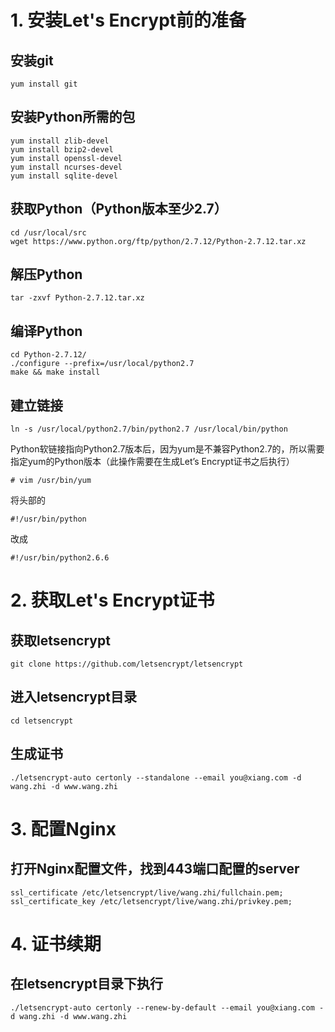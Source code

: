 # 1. 安装Let's Encrypt前的准备

## 安装git

```
yum install git
```

## 安装Python所需的包

```
yum install zlib-devel
yum install bzip2-devel
yum install openssl-devel
yum install ncurses-devel
yum install sqlite-devel
```

## 获取Python（Python版本至少2.7）

```
cd /usr/local/src
wget https://www.python.org/ftp/python/2.7.12/Python-2.7.12.tar.xz
```

## 解压Python

```
tar -zxvf Python-2.7.12.tar.xz
```

## 编译Python

```
cd Python-2.7.12/
./configure --prefix=/usr/local/python2.7
make && make install
```

## 建立链接

```
ln -s /usr/local/python2.7/bin/python2.7 /usr/local/bin/python
```
Python软链接指向Python2.7版本后，因为yum是不兼容Python2.7的，所以需要指定yum的Python版本（此操作需要在生成Let’s Encrypt证书之后执行）
```
# vim /usr/bin/yum 
```
将头部的
```
#!/usr/bin/python
```
改成
```
#!/usr/bin/python2.6.6
```

# 2. 获取Let's Encrypt证书

## 获取letsencrypt

```
git clone https://github.com/letsencrypt/letsencrypt
```

## 进入letsencrypt目录

```
cd letsencrypt
```

## 生成证书

```
./letsencrypt-auto certonly --standalone --email you@xiang.com -d wang.zhi -d www.wang.zhi
```

# 3. 配置Nginx

## 打开Nginx配置文件，找到443端口配置的server

```
ssl_certificate /etc/letsencrypt/live/wang.zhi/fullchain.pem;
ssl_certificate_key /etc/letsencrypt/live/wang.zhi/privkey.pem;
```

# 4. 证书续期

## 在letsencrypt目录下执行

```
./letsencrypt-auto certonly --renew-by-default --email you@xiang.com -d wang.zhi -d www.wang.zhi
```